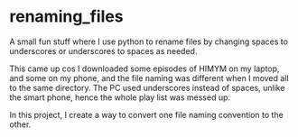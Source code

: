 # renaming_files
A small fun stuff where I use python to rename files by changing spaces to underscores or underscores to spaces as needed.

This came up cos I downloaded some episodes of HIMYM on my laptop, and some on my phone, and the file naming was different when I moved all to the same directory. The PC used underscores instead of spaces, unlike the smart phone, hence the whole play list was messed up.

In this project, I create a way to convert one file naming convention to the other.
